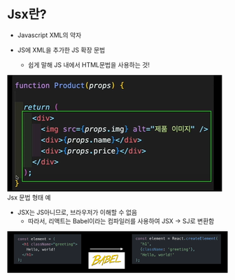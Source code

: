 # Jsx란?

- Javascript XML의 약자

- JS에 XML을 추가한 JS 확장 문법
  - 쉽게 말해 JS 내에서 HTML문법을 사용하는 것!

![alt text](exampleJsx.png)
Jsx 문법 형태 예

- JSX는 JS아니므로, 브라우저가 이해할 수 없음
  - 따라서, 리액트는 Babel이라는 컴파일러를 사용하여 JSX -> SJ로 변환함

![alt text](image-1.png)

